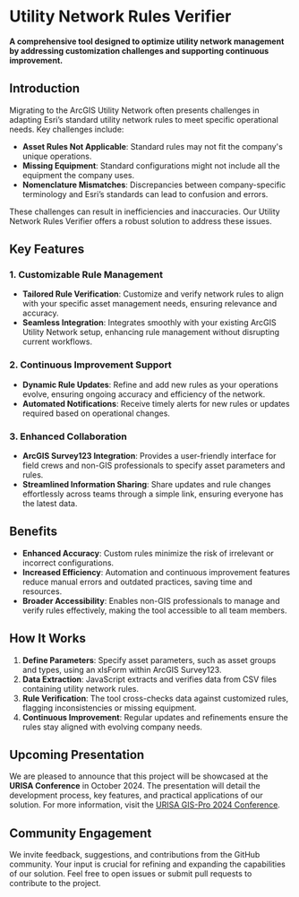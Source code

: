 # Utility Network Rules Verifier

**A comprehensive tool designed to optimize utility network management by addressing customization challenges and supporting continuous improvement.**

## Introduction

Migrating to the ArcGIS Utility Network often presents challenges in adapting Esri’s standard utility network rules to meet specific operational needs. Key challenges include:

- **Asset Rules Not Applicable**: Standard rules may not fit the company's unique operations.
- **Missing Equipment**: Standard configurations might not include all the equipment the company uses.
- **Nomenclature Mismatches**: Discrepancies between company-specific terminology and Esri’s standards can lead to confusion and errors.

These challenges can result in inefficiencies and inaccuracies. Our Utility Network Rules Verifier offers a robust solution to address these issues.

## Key Features

### 1. Customizable Rule Management

- **Tailored Rule Verification**: Customize and verify network rules to align with your specific asset management needs, ensuring relevance and accuracy.
- **Seamless Integration**: Integrates smoothly with your existing ArcGIS Utility Network setup, enhancing rule management without disrupting current workflows.

### 2. Continuous Improvement Support

- **Dynamic Rule Updates**: Refine and add new rules as your operations evolve, ensuring ongoing accuracy and efficiency of the network.
- **Automated Notifications**: Receive timely alerts for new rules or updates required based on operational changes.

### 3. Enhanced Collaboration

- **ArcGIS Survey123 Integration**: Provides a user-friendly interface for field crews and non-GIS professionals to specify asset parameters and rules.
- **Streamlined Information Sharing**: Share updates and rule changes effortlessly across teams through a simple link, ensuring everyone has the latest data.

## Benefits

- **Enhanced Accuracy**: Custom rules minimize the risk of irrelevant or incorrect configurations.
- **Increased Efficiency**: Automation and continuous improvement features reduce manual errors and outdated practices, saving time and resources.
- **Broader Accessibility**: Enables non-GIS professionals to manage and verify rules effectively, making the tool accessible to all team members.

## How It Works

1. **Define Parameters**: Specify asset parameters, such as asset groups and types, using an xlsForm within ArcGIS Survey123.
2. **Data Extraction**: JavaScript extracts and verifies data from CSV files containing utility network rules.
3. **Rule Verification**: The tool cross-checks data against customized rules, flagging inconsistencies or missing equipment.
4. **Continuous Improvement**: Regular updates and refinements ensure the rules stay aligned with evolving company needs.

## Upcoming Presentation

We are pleased to announce that this project will be showcased at the **URISA Conference** in October 2024. The presentation will detail the development process, key features, and practical applications of our solution. For more information, visit the [URISA GIS-Pro 2024 Conference](https://urisa.org/page/GIS-Pro2024).

## Community Engagement

We invite feedback, suggestions, and contributions from the GitHub community. Your input is crucial for refining and expanding the capabilities of our solution. Feel free to open issues or submit pull requests to contribute to the project.


